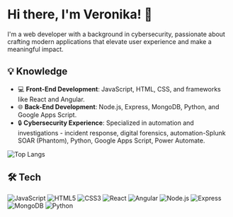 # Hi there, I'm Veronika! 👋

I'm a web developer with a background in cybersecurity, passionate about crafting modern applications that elevate user experience and make a meaningful impact.

## 💡 Knowledge
- 💻 **Front-End Development**: JavaScript, HTML, CSS, and frameworks like React and Angular.
- 🌐 **Back-End Development**: Node.js, Express, MongoDB, Python, and Google Apps Script.
- 🔒 **Cybersecurity Experience**: Specialized in automation and investigations - incident response, digital forensics, automation-Splunk SOAR (Phantom), Python, Google Apps Script, Power Automate.

![Top Langs](https://github-readme-stats.vercel.app/api/top-langs/?username=vdevhub&layout=compact&theme=radical)

## 🛠️ Tech
![JavaScript](https://img.shields.io/badge/-JavaScript-F7DF1E?logo=javascript&logoColor=black)
![HTML5](https://img.shields.io/badge/-HTML5-E34F26?logo=html5&logoColor=white)
![CSS3](https://img.shields.io/badge/-CSS3-1572B6?logo=css3&logoColor=white)
![React](https://img.shields.io/badge/-React-61DAFB?logo=react&logoColor=black)
![Angular](https://img.shields.io/badge/-Angular-DD0031?logo=angular&logoColor=white)
![Node.js](https://img.shields.io/badge/-Node.js-339933?logo=node.js&logoColor=white)
![Express](https://img.shields.io/badge/-Express-000000?logo=express&logoColor=white)
![MongoDB](https://img.shields.io/badge/-MongoDB-47A248?logo=mongodb&logoColor=white)
![Python](https://img.shields.io/badge/-Python-3776AB?logo=python&logoColor=white)

